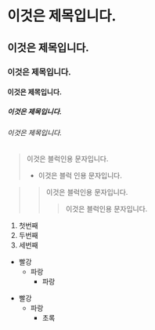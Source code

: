 # 이것은 제목입니다.
## 이것은 제목입니다.
### 이것은 제목입니다.
#### 이것은 제목입니다.
##### 이것은 제목입니다.
###### 이것은 제목입니다.

> 이것은 블럭인용 문자입니다.
> - 이것은 블럭 인용 문자입니다.
  
>  > 이것은 블럭인용 문자입니다.
>  >  > 이것은 블럭인용 문자입니다.

1. 첫번째
2. 두번째
3. 세번째

* 빨강
    * 파랑
        * 파랑


+ 빨강
    + 파랑
      - 초록
